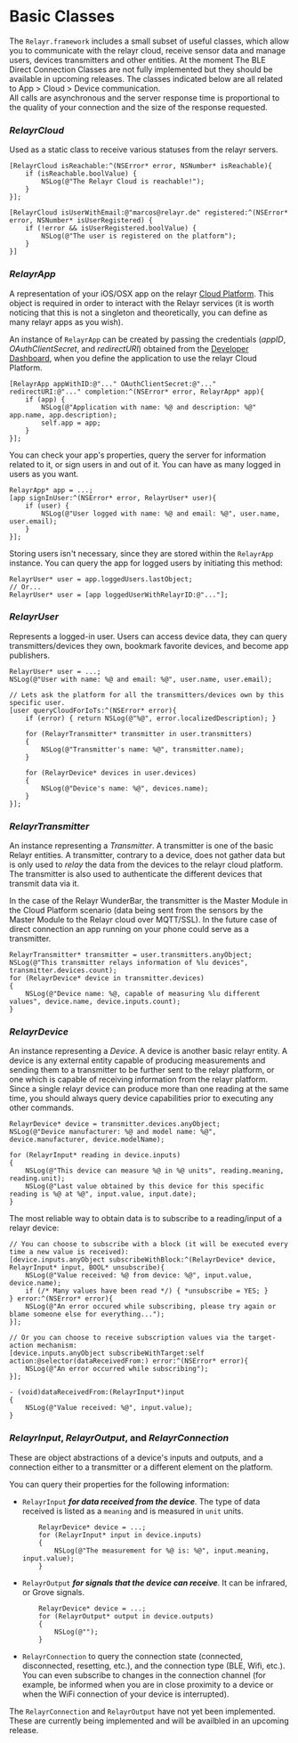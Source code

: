 # Basic Classes

The `Relayr.framework` includes a small subset of useful classes, which allow you to communicate with the relayr cloud, receive sensor data and manage users, devices transmitters and other entities. At the moment The BLE Direct Connection Classes are not fully implemented but they should be available in upcoming releases. The classes indicated below are all related to App > Cloud > Device communication.  
All calls are asynchronous and the server response time is proportional to the quality of your connection and the size of the response requested.


### *RelayrCloud*

Used as a static class to receive various statuses from the relayr servers.


	[RelayrCloud isReachable:^(NSError* error, NSNumber* isReachable){
	    if (isReachable.boolValue) {
	        NSLog(@"The Relayr Cloud is reachable!");
	    }
	}];
	
	[RelayrCloud isUserWithEmail:@"marcos@relayr.de" registered:^(NSError* error, NSNumber* isUserRegistered) {
	    if (!error && isUserRegistered.boolValue) {
	        NSLog(@"The user is registered on the platform");
	    }
	}]


### *RelayrApp*

A representation of your iOS/OSX app on the relayr [Cloud Platform](https://developer.relayr.io/documents/Welcome/Platform). This object is required in order to interact with the Relayr services (it is worth noticing that this is not a singleton and theoretically, you can define as many relayr apps as you wish).

An instance of `RelayrApp` can be created by passing the credentials (*appID*, *OAuthClientSecret*, and *redirectURI*) obtained from the [Developer Dashboard](https://developer.relayr.io/dashboard/apps/myApps), when you define the application to use the relayr Cloud Platform.

	
	[RelayrApp appWithID:@"..." OAuthClientSecret:@"..." redirectURI:@"..." completion:^(NSError* error, RelayrApp* app){
	    if (app) {
	        NSLog(@"Application with name: %@ and description: %@" app.name, app.description);
	        self.app = app;
	    }
	}];


You can check your app's properties, query the server for information related to it, or sign users in and out of it. You can have as many logged in users as you want.


	RelayrApp* app = ...;
	[app signInUser:^(NSError* error, RelayrUser* user){
	    if (user) {
	        NSLog(@"User logged with name: %@ and email: %@", user.name, user.email);
	    }
	}];


Storing users isn't necessary, since they are stored within the `RelayrApp` instance. You can query the app for logged users by initiating this method:


	RelayrUser* user = app.loggedUsers.lastObject;
	// Or...
	RelayrUser* user = [app loggedUserWithRelayrID:@"..."];


### *RelayrUser*

Represents a logged-in user. Users can access device data, they can query transmitters/devices they own, bookmark favorite devices, and become app publishers.


	RelayrUser* user = ...;
	NSLog(@"User with name: %@ and email: %@", user.name, user.email);

	// Lets ask the platform for all the transmitters/devices own by this specific user.
	[user queryCloudForIoTs:^(NSError* error){
	    if (error) { return NSLog(@"%@", error.localizedDescription); }
	
	    for (RelayrTransmitter* transmitter in user.transmitters)
	    {
	        NSLog(@"Transmitter's name: %@", transmitter.name);
	    }
	
	    for (RelayrDevice* devices in user.devices)
	    {
	        NSLog(@"Device's name: %@", devices.name);
	    }
	}];


### *RelayrTransmitter*

An instance representing a *Transmitter*. A transmitter is one of the basic Relayr entities. A transmitter, contrary to a device, does not gather data but is only used to *relay* the data from the devices to the relayr cloud platform. The transmitter is also used to authenticate the different devices that transmit data via it.

In the case of the Relayr WunderBar, the transmitter is the Master Module in the Cloud Platform scenario (data being sent from the sensors by the Master Module to the Relayr cloud over MQTT/SSL). In the future case of direct connection an app running on your phone could serve as a transmitter.


	RelayrTransmitter* transmitter = user.transmitters.anyObject;
	NSLog(@"This transmitter relays information of %lu devices", transmitter.devices.count);
	for (RelayrDevice* device in transmitter.devices)
	{
	    NSLog(@"Device name: %@, capable of measuring %lu different values", device.name, device.inputs.count);
	}


### *RelayrDevice*

An instance representing a *Device*. A device is another basic relayr entity. A device is any external entity capable of producing measurements and sending them to a transmitter to be further sent to the relayr platform, or one which is capable of receiving information from the relayr platform.
Since a single relayr device can produce more than one reading at the same time, you should always query device capabilities prior to executing any other commands.


	RelayrDevice* device = transmitter.devices.anyObject;
	NSLog(@"Device manufacturer: %@ and model name: %@", device.manufacturer, device.modelName);
	
	for (RelayrInput* reading in device.inputs)
	{
	    NSLog(@"This device can measure %@ in %@ units", reading.meaning, reading.unit);
	    NSLog(@"Last value obtained by this device for this specific reading is %@ at %@", input.value, input.date);
	}


The most reliable way to obtain data is to subscribe to a reading/input of a relayr device:


	// You can choose to subscribe with a block (it will be executed every time a new value is received):
	[device.inputs.anyObject subscribeWithBlock:^(RelayrDevice* device, RelayrInput* input, BOOL* unsubscribe){
	    NSLog(@"Value received: %@ from device: %@", input.value, device.name);
	    if (/* Many values have been read */) { *unsubscribe = YES; }
	} error:^(NSError* error){
	    NSLog(@"An error occured while subscribing, please try again or blame someone else for everything...");
	}];
	
	// Or you can choose to receive subscription values via the target-action mechanism:
	[device.inputs.anyObject subscribeWithTarget:self action:@selector(dataReceivedFrom:) error:^(NSError* error){
	    NSLog(@"An error occurred while subscribing");
	}];
	
	- (void)dataReceivedFrom:(RelayrInput*)input
	{
	    NSLog(@"Value received: %@", input.value);
	}


### *RelayrInput*, *RelayrOutput*, and *RelayrConnection*

These are object abstractions of a device's inputs and outputs, and a connection either to a transmitter or a different element on the platform.

You can query their properties for the following information:

* `RelayrInput` ***for data received from the device***. The type of data received is listed as a `meaning` and is measured in `unit` units.

	
		  RelayrDevice* device = ...;
		  for (RelayrInput* input in device.inputs)
		  {
		      NSLog(@"The measurement for %@ is: %@", input.meaning, input.value);
		  }
	  

* `RelayrOutput` ***for signals that the device can receive***. It can be infrared, or Grove signals.

		  RelayrDevice* device = ...;
		  for (RelayrOutput* output in device.outputs)
		  {
		      NSLog(@"");
		  }
  

* `RelayrConnection` to query the connection state (connected, disconnected, resetting, etc.), and the connection type (BLE, Wifi, etc.). You can even subscribe to changes in the connection channel (for example, be informed when you are in close proximity to a device or when the WiFi connection of your device is interrupted).

The `RelayrConnection` and `RelayrOutput` have not yet been implemented. These are currently being implemented and will be availbled in an upcoming release.
